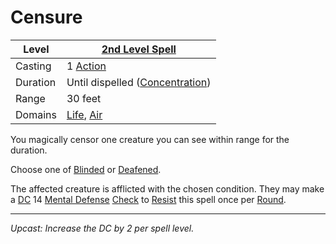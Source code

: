 # Censure

| Level    | [2nd Level Spell](2nd%20Level%20Spells.md)                                 |
| -------- | -------------------------------------------------------------------------- |
| Casting  | 1 [Action](../../../../Game%20Procedures/Core%20Procedures/Action.md)      |
| Duration | Until dispelled ([Concentration](../../Concentration.md))                  |
| Range    | 30 feet                                                                    |
| Domains  | [Life](../../Spell%20Domains/Life.md), [Air](../../Spell%20Domains/Air.md) |

You magically censor one creature you can see within range for the duration.

Choose one of [Blinded](../../../../Game%20Procedures/Conditions/Blinded.md) or [Deafened](../../../../Game%20Procedures/Conditions/Deafened.md).

The affected creature is afflicted with the chosen condition. They may make a [DC](../../../../Game%20Procedures/Core%20Procedures/DC.md) 14 [Mental Defense](../../../../Player%20Characters/Derived%20Statistics/Mental%20Defense.md) [Check](../../../../Game%20Procedures/Core%20Procedures/Check.md) to [Resist](../../Resist.md) this spell once per [Round](../../../../Game%20Procedures/Core%20Procedures/Round.md).

---
*Upcast: Increase the DC by 2 per spell level.*
